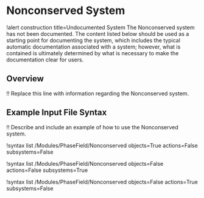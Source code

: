 # Nonconserved System

!alert construction title=Undocumented System
The Nonconserved system has not been documented. The content listed below should be used as a starting
point for documenting the system, which includes the typical automatic documentation associated with
a system; however, what is contained is ultimately determined by what is necessary to make the
documentation clear for users.

## Overview

!! Replace this line with information regarding the Nonconserved system.

## Example Input File Syntax

!! Describe and include an example of how to use the Nonconserved system.

!syntax list /Modules/PhaseField/Nonconserved objects=True actions=False subsystems=False

!syntax list /Modules/PhaseField/Nonconserved objects=False actions=False subsystems=True

!syntax list /Modules/PhaseField/Nonconserved objects=False actions=True subsystems=False
